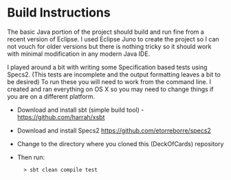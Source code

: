 Build Instructions
=========================

The basic Java portion of the project should build and run fine from a recent version of Eclipse. I used Eclipse Juno to create the project so I can not vouch for older versions but there is nothing tricky so it should work with minimal modification in any modern Java IDE.

I played around a bit with writing some Specification based tests using Specs2. (This tests are incomplete and the output formatting leaves a bit to be desired) To run these you will need to work from the command line. I created and ran everything on OS X so you may need to change things if you are on a different platform.

* Download and install sbt (simple build tool) - https://github.com/harrah/xsbt
* Download and install Specs2 https://github.com/etorreborre/specs2
* Change to the directory where you cloned this (DeckOfCards) repository
* Then run:

        > sbt clean compile test
